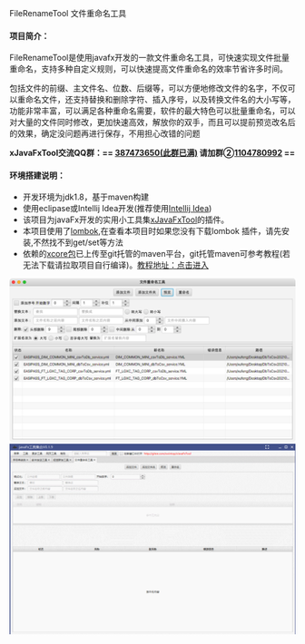 FileRenameTool  文件重命名工具

#### 项目简介：
FileRenameTool是使用javafx开发的一款文件重命名工具，可快速实现文件批量重命名，支持多种自定义规则，可以快速提高文件重命名的效率节省许多时间。

包括文件的前缀、主文件名、位数、后缀等，可以方便地修改文件的名字，不仅可以重命名文件，还支持替换和删除字符、插入序号，以及转换文件名的大小写等，功能非常丰富，可以满足各种重命名需要，软件的最大特色可以批量重命名，可以对大量的文件同时修改，更加快速高效，解放你的双手，而且可以提前预览改名后的效果，确定没问题再进行保存，不用担心改错的问题


**xJavaFxTool交流QQ群：== [387473650(此群已满)](https://jq.qq.com/?_wv=1027&k=59UDEAD) 请加群②[1104780992](https://jq.qq.com/?_wv=1027&k=bhAdkju9) ==**

#### 环境搭建说明：
- 开发环境为jdk1.8，基于maven构建
- 使用eclipase或Intellij Idea开发(推荐使用[Intellij Idea](https://www.jetbrains.com/?from=xJavaFxTool))
- 该项目为javaFx开发的实用小工具集[xJavaFxTool](https://gitee.com/xwintop/xJavaFxTool)的插件。
- 本项目使用了[lombok](https://projectlombok.org/),在查看本项目时如果您没有下载lombok 插件，请先安装,不然找不到get/set等方法
- 依赖的[xcore包](https://gitee.com/xwintop/xcore)已上传至git托管的maven平台，git托管maven可参考教程(若无法下载请拉取项目自行编译)。[教程地址：点击进入](http://blog.csdn.net/u011747754/article/details/78574026)

![文件重命名工具.png](images/文件重命名工具.png)
![文件重命名工具.gif](images/文件重命名工具.gif)
